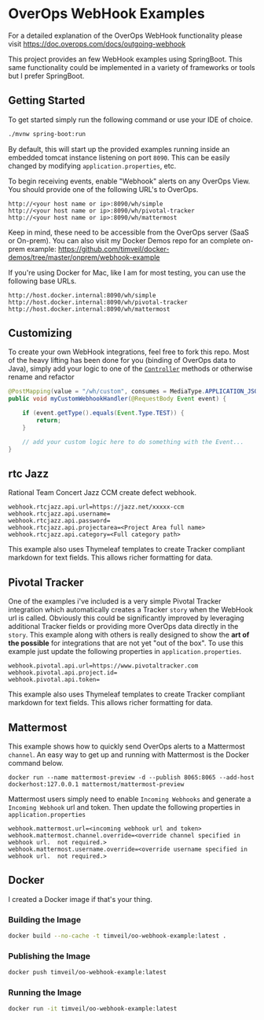 # OverOps WebHook Examples

For a detailed explanation of the OverOps WebHook functionality please visit https://doc.overops.com/docs/outgoing-webhook

This project provides an few WebHook examples using SpringBoot.  This same functionality could be implemented in a variety of frameworks or tools but I prefer SpringBoot.

## Getting Started

To get started simply run the following command or use your IDE of choice.

```bash
./mvnw spring-boot:run
``` 

By default, this will start up the provided examples running inside an embedded tomcat instance listening on port `8090`.  This can be easily changed by modifying `application.properties`, etc.

To begin receiving events, enable "Webhook" alerts on any OverOps View.  You should provide one of the following URL's to OverOps.

```
http://<your host name or ip>:8090/wh/simple
http://<your host name or ip>:8090/wh/pivotal-tracker
http://<your host name or ip>:8090/wh/mattermost
```

Keep in mind, these need to be accessible from the OverOps server (SaaS or On-prem).  You can also visit my Docker Demos repo for an complete on-prem example: https://github.com/timveil/docker-demos/tree/master/onprem/webhook-example

If you're using Docker for Mac, like I am for most testing, you can use the following base URLs.

```
http://host.docker.internal:8090/wh/simple
http://host.docker.internal:8090/wh/pivotal-tracker
http://host.docker.internal:8090/wh/mattermost
```

## Customizing

To create your own WebHook integrations, feel free to fork this repo.  Most of the heavy lifting has been done for you (binding of OverOps data to Java), simply add your logic to one of the [`Controller`](src/main/java/com/overops/webhook/example/web/Controller.java) methods or otherwise rename and refactor

```java
@PostMapping(value = "/wh/custom", consumes = MediaType.APPLICATION_JSON_VALUE)
public void myCustomWebhookHandler(@RequestBody Event event) {

    if (event.getType().equals(Event.Type.TEST)) {
        return;
    }

    // add your custom logic here to do something with the Event...
} 
```
## rtc Jazz

Rational Team Concert Jazz CCM create defect webhook.

```properties
webhook.rtcjazz.api.url=https://jazz.net/xxxxx-ccm
webhook.rtcjazz.api.username=
webhook.rtcjazz.api.password=
webhook.rtcjazz.api.projectarea=<Project Area full name>
webhook.rtcjazz.api.category=<Full category path>
```

This example also uses Thymeleaf templates to create Tracker compliant markdown for text fields.  This allows richer formatting for data.


## Pivotal Tracker

One of the examples i've included is a very simple Pivotal Tracker integration which automatically creates a Tracker `story` when the WebHook url is called.  Obviously this could be significantly improved by leveraging additional Tracker fields or providing more OverOps data directly in the `story`.  This example along with others is really designed to show the __art of the possible__ for integrations that are not yet "out of the box".  To use this example just update the following properties in `application.properties`.

```properties
webhook.pivotal.api.url=https://www.pivotaltracker.com
webhook.pivotal.api.project.id=
webhook.pivotal.api.token=
```

This example also uses Thymeleaf templates to create Tracker compliant markdown for text fields.  This allows richer formatting for data.

## Mattermost

This example shows how to quickly send OverOps alerts to a Mattermost `channel`.  An easy way to get up and running with Mattermost is the Docker command below.

```
docker run --name mattermost-preview -d --publish 8065:8065 --add-host dockerhost:127.0.0.1 mattermost/mattermost-preview
```

Mattermost users simply need to enable `Incoming Webhooks` and generate a `Incoming Webhook` url and token. Then update the following properties in `application.properties`

```properties
webhook.mattermost.url=<incoming webhook url and token>
webhook.mattermost.channel.override=<override channel specified in webhook url.  not required.>
webhook.mattermost.username.override=<override username specified in webhook url.  not required.>
```

## Docker

I created a Docker image if that's your thing.


### Building the Image
```bash
docker build --no-cache -t timveil/oo-webhook-example:latest .
```

### Publishing the Image
```bash
docker push timveil/oo-webhook-example:latest
```

### Running the Image
```bash
docker run -it timveil/oo-webhook-example:latest
```